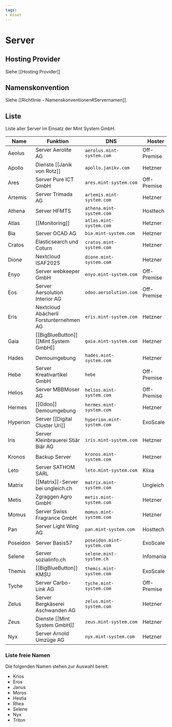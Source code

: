 ```yaml
---
tags:
- Asset
---
```

# Server

## Hosting Provider

Siehe [[Hosting Provider]]

## Namenskonvention

Siehe [[Richtlinie - Namenskonventionen#Servernamen]].

## Liste

Liste aller Server im Einsatz der Mint System GmbH.

| Name     | Funktion                                 | DNS                        | Hoster      |
| -------- | ---------------------------------------- | -------------------------- | ----------- |
| Aeolus   | Server Aerolite AG                       | `aerolus.mint-system.com`  | Off-Premise |
| Apollo   | Dienste [[Janik von Rotz]]               | `apollo.janikv.com`        | Hetzner     |
| Ares     | Server Pure ICT GmbH                     | `ares.mint-system.com`     | Off-Premise |
| Artemis  | Server Trimada AG                        | `artemis.mint-system.com`  | Hetzner     |
| Athena   | Server HFMTS                             | `athena.mint-system.com`   | Hosttech    |
| Atlas    | [[Monitoring]]                           | `atlas.mint-system.com`    | Hetzner     |
| Bia      | Server OCAD AG                           | `bia.mint-system.com`      | Hetzner     |
| Cratos   | Elasticsearch und Coturn                 | `cratos.mint-system.com`   | Hetzner     |
| Dione    | Nextcloud ISAF2025                       | `dione.mint-system.com`    | Hetzner     |
| Enyo     | Server webkeeper GmbH                    | `enyo.mint-system.com`     | Off-Premise |
| Eos      | Server Aersolution Interior AG           | `odoo.aersolution.com`     | Off-Premise |
| Eris     | Nextcloud  Abächerli Forstunternehmen AG | `eris.mint-system.com`     | Hetzner     |
| Gaia     | [[BigBlueButton]] [[Mint System GmbH]]   | `gaia.mint-system.com`     | Hetzner     |
| Hades    | Demoumgebung                             | `hades.mint-system.com`    | Hetzner     |
| Hebe     | Server Kreativartikel GmbH               | `hebe`                     | Off-Premise |
| Helios   | Server MBBMoser AG                       | `helios.mint-system.com`   | Off-Premise |
| Hermes   | [[Odoo]] Demoumgebung                    | `hermes.mint-system.com`   | Hetzner     |
| Hyperion | Server [[Digital Cluster Uri]]           | `hyperion.mint-system.com` | ExoScale    |
| Iris     | Server Kleinbrauerei Stiär Biär AG       | `iris.mint-system.com`     | Hetzner     |
| Kronos   | Backup Server                            | `kronos.mint-system.com`   | Hetzner     |
| Leto     | Server SATHOM SARL                       | `leto.mint-system.com`     | Klixa       |
| Matrix   | [[Matrix]]-Server bei ungleich.ch        | `matrix.mint-system.com`   | Ungleich    |
| Metis    | Zgraggen Agro GmbH                       | `metis.mint-system.com`    | Hetzner     |
| Momus    | Server Swiss Fragrance GmbH              | `momus.mint-system.com`    | Hetzner     |
| Pan      | Server Light Wing AG                     | `pan.mint-system.com`      | Hosttech    |
| Poseidon | Server Basis57                           | `poseidon.mint-system.com` | ExoScale    |
| Selene   | Server sozialinfo.ch                     | `selene.mint-system.ch`    | Infomaniak  |
| Themis   | [[BigBlueButton]] KMSU                   | `themis.mint-system.com`   | ExoScale    |
| Tyche    | Server Carbo-Link AG                     | `tyche.mint-system.com`    | Off-Premise |
| Zelus    | Server Bergkäserei Aschwanden AG         | `zelus.mint-system.com`    | Hetzner     |
| Zeus     | Dienste [[Mint System GmbH]]             | `zeus.mint-system.com`     | Hetzner     |
| Nyx      | Server Arnold Umzüge AG                  | `nyx.mint-system.com`      | Hetzner            |

### Liste freie Namen

Die folgenden Namen stehen zur Auswahl bereit:

* Krios
* Eros
* Janus
* Moros
* Hestia
* Rhea
* Selene
* Nyx
* Triton

